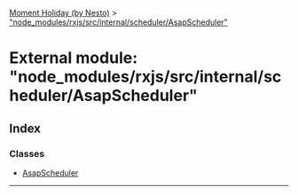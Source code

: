 [Moment Holiday (by Nesto)](../README.md) > ["node_modules/rxjs/src/internal/scheduler/AsapScheduler"](../modules/_node_modules_rxjs_src_internal_scheduler_asapscheduler_.md)

# External module: "node_modules/rxjs/src/internal/scheduler/AsapScheduler"

## Index

### Classes

* [AsapScheduler](../classes/_node_modules_rxjs_src_internal_scheduler_asapscheduler_.asapscheduler.md)

---

